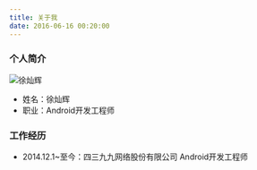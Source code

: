 ```yaml
---
title: 关于我
date: 2016-06-16 00:20:00
---
```


### 个人简介

![徐灿辉](../img/avatar.jpg)

- 姓名：徐灿辉
- 职业：Android开发工程师



### 工作经历
- 2014.12.1~至今：四三九九网络股份有限公司 Android开发工程师